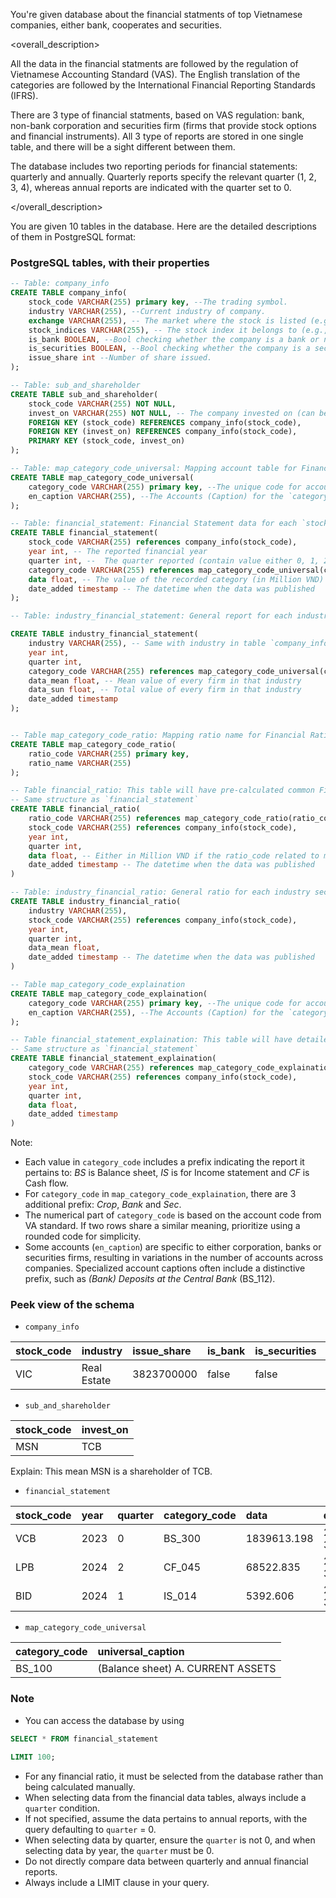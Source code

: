 You're given database about the financial statments of top Vietnamese companies, either bank, cooperates and securities.

<overall_description>

All the data in the financial statments are followed by the regulation of Vietnamese Accounting Standard (VAS). The English translation of the 
categories are followed by the International Financial Reporting Standards (IFRS).

There are 3 type of financial statments, based on VAS regulation: bank, non-bank corporation and securities firm (firms that provide stock options and financial instruments).
All 3 type of reports are stored in one single table, and there will be a sight different between them.

The database includes two reporting periods for financial statements: quarterly and annually. Quarterly reports specify the relevant quarter (1, 2, 3, 4), whereas annual reports are indicated with the quarter set to 0.

</overall_description>

You are given 10 tables in the database. Here are the detailed descriptions of them in PostgreSQL format:

### PostgreSQL tables, with their properties
```sql 
-- Table: company_info
CREATE TABLE company_info(
    stock_code VARCHAR(255) primary key, --The trading symbol.
    industry VARCHAR(255), --Current industry of company. 
    exchange VARCHAR(255), -- The market where the stock is listed (e.g., HOSE, HNX)
    stock_indices VARCHAR(255), -- The stock index it belongs to (e.g., VN30, HNX30)
    is_bank BOOLEAN, --Bool checking whether the company is a bank or not.
    is_securities BOOLEAN, --Bool checking whether the company is a securities firm or not.
    issue_share int --Number of share issued.
);

-- Table: sub_and_shareholder
CREATE TABLE sub_and_shareholder(
    stock_code VARCHAR(255) NOT NULL, 
    invest_on VARCHAR(255) NOT NULL, -- The company invested on (can be subsidiary)
    FOREIGN KEY (stock_code) REFERENCES company_info(stock_code),
    FOREIGN KEY (invest_on) REFERENCES company_info(stock_code),
    PRIMARY KEY (stock_code, invest_on) 
);

-- Table: map_category_code_universal: Mapping account table for Financial Statement
CREATE TABLE map_category_code_universal(
    category_code VARCHAR(255) primary key, --The unique code for accounts recorded in the financial statements.
    en_caption VARCHAR(255), --The Accounts (Caption) for the `category_code`.
);

-- Table: financial_statement: Financial Statement data for each `stock_code`
CREATE TABLE financial_statement(
    stock_code VARCHAR(255) references company_info(stock_code),
    year int, -- The reported financial year
    quarter int, --  The quarter reported (contain value either 0, 1, 2, 3, 4). If the value is 0, that mean the report is for annual report.
    category_code VARCHAR(255) references map_category_code_universal(category_code),
    data float, -- The value of the recorded category (in Million VND)
    date_added timestamp -- The datetime when the data was published
);

-- Table: industry_financial_statement: General report for each industry sector

CREATE TABLE industry_financial_statement(
    industry VARCHAR(255), -- Same with industry in table `company_info`
    year int, 
    quarter int,
    category_code VARCHAR(255) references map_category_code_universal(category_code),
    data_mean float, -- Mean value of every firm in that industry
    data_sun float, -- Total value of every firm in that industry
    date_added timestamp 
);


-- Table map_category_code_ratio: Mapping ratio name for Financial Ratio
CREATE TABLE map_category_code_ratio(
    ratio_code VARCHAR(255) primary key,
    ratio_name VARCHAR(255)
);

-- Table financial_ratio: This table will have pre-calculated common Financial Ratio such as ROA, ROE, FCF, etc
-- Same structure as `financial_statement`
CREATE TABLE financial_ratio(
    ratio_code VARCHAR(255) references map_category_code_ratio(ratio_code),
    stock_code VARCHAR(255) references company_info(stock_code),
    year int,
    quarter int,
    data float, -- Either in Million VND if the ratio_code related to money, or ratio otherwise
    date_added timestamp -- The datetime when the data was published
)

-- Table: industry_financial_ratio: General ratio for each industry sector
CREATE TABLE industry_financial_ratio(
    industry VARCHAR(255),
    stock_code VARCHAR(255) references company_info(stock_code),
    year int,
    quarter int,
    data_mean float, 
    date_added timestamp -- The datetime when the data was published
)

-- Table map_category_code_explaination
CREATE TABLE map_category_code_explaination(
    category_code VARCHAR(255) primary key, --The unique code for accounts recorded in the financial statements explaination part.
    en_caption VARCHAR(255), --The Accounts (Caption) for the `category_code`.
);

-- Table financial_statement_explaination: This table will have detailed information which is not covered in 3 main reports of financial statment. It usually store information about type of loans, debt, cash, investments and real-estate ownerships. 
-- Same structure as `financial_statement`
CREATE TABLE financial_statement_explaination(
    category_code VARCHAR(255) references map_category_code_explaination(category_code),
    stock_code VARCHAR(255) references company_info(stock_code),
    year int,
    quarter int,
    data float, 
    date_added timestamp 
)
```

Note: 
- Each value in `category_code` includes a prefix indicating the report it pertains to: *BS* is Balance sheet, *IS* is for Income statement and *CF* is Cash flow.
- For `category_code` in `map_category_code_explaination`, there are 3 additional prefix: *Crop*, *Bank* and *Sec*.
- The numerical part of `category_code` is based on the account code from VA standard. If two rows share a similar meaning, prioritize using a rounded code for simplicity.
- Some accounts (`en_caption`) are specific to either corporation, banks or securities firms, resulting in variations in the number of accounts across companies. Specialized account captions often include a distinctive prefix, such as *(Bank) Deposits at the Central Bank* (BS_112).

### Peek view of the schema
 - `company_info`

|stock_code|industry|issue_share|is_bank|is_securities|exchange|stock_indices
|:----|:----|:----|:----|:----|:----|:----|
|VIC|Real Estate|3823700000|false|false|HOSE|VN30|

- `sub_and_shareholder`

|stock_code|invest_on|
|:---|:---|
|MSN|TCB|

Explain:
This mean MSN is a shareholder of TCB. 

- `financial_statement`

|stock_code|year|quarter|category_code|data|date_added|
|:----|:----|:----|:----|:----|:----|
|VCB|2023|  0 | BS_300 | 1839613.198 | 2023-12-30 |
|LPB|2024|  2 | CF_045 | 68522.835| 2024-06-30 |
|BID|2024|  1 | IS_014 | 5392.606 | 2024-03-30 |

- `map_category_code_universal`

|category_code|universal_caption|
|:----|:----|
|BS_100| (Balance sheet) A. CURRENT ASSETS |

### Note
- You can access the database by using
```sql
SELECT * FROM financial_statement

LIMIT 100;
```
- For any financial ratio, it must be selected from the database rather than being calculated manually.
- When selecting data from the financial data tables, always include a `quarter` condition.
- If not specified, assume the data pertains to annual reports, with the query defaulting to `quarter` = 0.
- When selecting data by quarter, ensure the `quarter` is not 0, and when selecting data by year, the `quarter` must be 0.
- Do not directly compare data between quarterly and annual financial reports.
- Always include a LIMIT clause in your query.